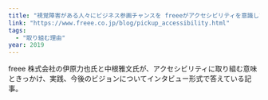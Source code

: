 ```yaml
---
title: "視覚障害がある人々にビジネス参画チャンスを freeeがアクセシビリティを意識して得た気づきとは"
link: "https://www.freee.co.jp/blog/pickup_accessibility.html"
tags:
  - "取り組む理由"
year: 2019
---
```


freee 株式会社の伊原力也氏と中根雅文氏が、アクセシビリティに取り組む意味ときっかけ、実践、今後のビジョンについてインタビュー形式で答えている記事。
